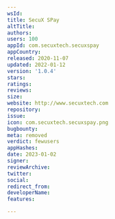 ```yaml
---
wsId: 
title: SecuX SPay
altTitle: 
authors: 
users: 100
appId: com.secuxtech.secuxspay
appCountry: 
released: 2020-11-07
updated: 2022-01-12
version: '1.0.4'
stars: 
ratings: 
reviews: 
size: 
website: http://www.secuxtech.com
repository: 
issue: 
icon: com.secuxtech.secuxspay.png
bugbounty: 
meta: removed
verdict: fewusers
appHashes: 
date: 2023-01-02
signer: 
reviewArchive: 
twitter: 
social: 
redirect_from: 
developerName: 
features: 

---
```


